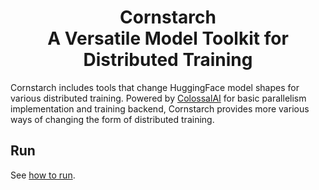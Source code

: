 <h1 align="center">Cornstarch<br>
A Versatile Model Toolkit for Distributed Training</h1>

Cornstarch includes tools that change HuggingFace model shapes for various distributed training.
Powered by [ColossalAI](https://colossalai.org/) for basic parallelism implementation and training backend, Cornstarch provides more various ways of changing the form of distributed training.

## Run

See [how to run](examples/README.md).